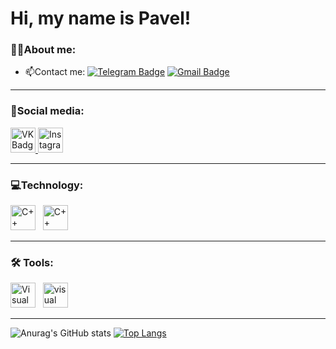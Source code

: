 # Hi, my name is Pavel!

### 👨‍💻About me:
* 📫Contact me: [![Telegram Badge](https://img.shields.io/badge/-Telegram-blue?style=flat&logo=Telegram&logoColor=white)](https://t.me/evrettllee)  [![Gmail Badge](https://img.shields.io/badge/-Gmail-red?style=flat&logo=Gmail&logoColor=white)](mailto:evrettllee@gmail.com)

---
### 📣Social media:
 <div id="badges">
    <a href="https://vk.com/evrettlee" target="_blank">
      <img src="https://cdn-icons-png.flaticon.com/512/145/145813.png" width="40" height="40" title="VK" alt="VK Badge"/>
    </a>
  <a href="https://www.instagram.com/evrettlee/" target="_blank">
      <img src="https://cdn-icons-png.flaticon.com/256/2111/2111463.png" width="40" height="40" title="Instagram" alt="Instagram Badge"/>
    </a>
 </div>
 
---
### 💻Technology:
<img src="https://cdn-icons-png.flaticon.com/256/6132/6132222.png" title="C++" alt="C++ Badge" width="40" height="40"/> &nbsp;
<img src="https://cdn-icons-png.flaticon.com/256/5968/5968350.png" title="Python" alt="C++ Badge" width="40" height="40"/> 

---
### 🛠 Tools:
<img src="https://cdn-icons-png.flaticon.com/256/5968/5968389.png" title="Visual Studio" alt="Visual Studio Badge" width="40" height="40"/> &nbsp;
<img src="https://cdn.iconscout.com/icon/free/png-512/free-visual-studio-code-1868941-1583105.png?f=webp&w=256" title="Visual Studio Code" alt="visual Studio Code Badge" width="40" height="40"/> 

---
![Anurag's GitHub stats](https://github-readme-stats.vercel.app/api?username=evrettllee&show_icons=true&theme=drakula)
[![Top Langs](https://github-readme-stats.vercel.app/api/top-langs/?username=evrettllee&layout=donut)](https://github.com/anuraghazra/github-readme-stats)




